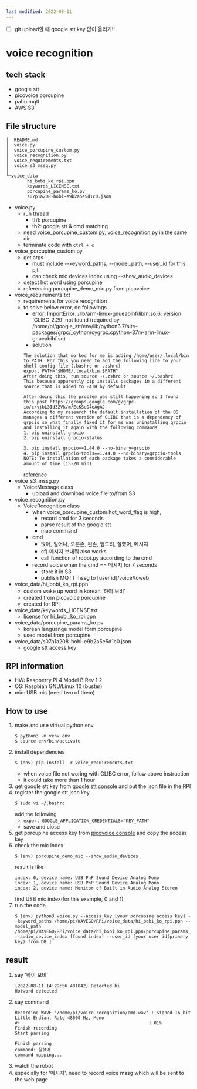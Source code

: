 ```yaml
---
last modified: 2022-08-11
---
```

- [ ] git upload할 때 google stt key 없이 올리기!!
# voice recognition

## tech stack
- google stt
- picovoice porcupine
- paho.mqtt
- AWS S3

## File structure
```
│  README.md
│  voice.py
│  voice_porcupine_custom.py
│  voice_recognition.py
│  voice_requirements.txt
│  voice_s3_mssg.py
│
└─voice_data
        hi_bobi_ko_rpi.ppn
        keywords_LICENSE.txt
        porcupine_params_ko.pv
        s07p1a208-bobi-e9b2a5e5d1c0.json
```
- voice.py
    - run thread
        - th1: porcupine
        - th2: google stt & cmd matching
    - need voice_porcupine_custom.py, voice_recognition.py in the same dir
    - terminate code with `ctrl + c`
- voice_porcupine_custom.py
    - get args
        - must include --keyword_paths, --model_path, --user_id for this pjt
        - can check mic devices index using --show_audio_devices
    - detect hot word using porcupine
    - referencing porcupine_demo_mic.py from picovoice
- voice_requirements.txt
    - requirements for voice recognition
    - to solve below error, do followings
        - error: ImportError: /lib/arm-linux-gnueabihf/libm.so.6: version `GLIBC_2.29' not found (required by /home/pi/google_stt/env/lib/python3.7/site-packages/grpc/_cython/cygrpc.cpython-37m-arm-linux-gnueabihf.so)
        - solution
        ```
        The solution that worked for me is adding /home/user/.local/bin to PATH. For this you need to add the following line to your shell config file (.bashrc or .zshrc)
        export PATH="$HOME/.local/bin:$PATH"
        After doing this, run source ~/.zshrc or source ~/.bashrc
        This because apparently pip installs packages in a different source that is added to PATH by default

        After doing this the problem was still happening so I found this post https://groups.google.com/g/grpc-io/c/vjbL3IdZ2Vk/m/EcKSeD4eAgAJ
        According to my research the default installation of the OS manages a different version of GLIBC that is a dependency of grpcio so what finally fixed it for me was uninstalling grpcio and installing it again with the following commands
        1. pip uninstall grpcio
        2. pip uninstall grpcio-status

        3. pip install grpcio==1.44.0 --no-binary=grpcio
        4. pip install grpcio-tools==1.44.0 --no-binary=grpcio-tools
        NOTE: Te installation of each package takes a considerable amount of time (15-20 min) 
        ```
        [reference](https://groups.google.com/g/grpc-io/c/T91EyO81c8I)
- voice_s3_mssg.py
    - VoiceMessage class
        - upload and download voice file to/from S3
- voice_recognition.py
    - VoiceRecognition class
        - when voice_porcupine_custom.hot_word_flag is high,
            - record cmd for 3 seconds 
            - parse result of the google stt
            - map command
        - cmd
            - 앉아, 일어나, 오른손, 왼손, 엎드려, 잘했어, 메시지
            - cf) 메시지 보내줘 also works
            - call function of robot.py according to the cmd
        - record voice when the cmd == 메시지 for 7 seconds
            - store it in S3
            - publish MQTT mssg to [user id]/voice/toweb
- voice_data/hi_bobi_ko_rpi.ppn
    - custom wake up word in korean '하이 보비'
    - created from picovoice porcupine
    - created for RPI
- voice_data/keywords_LICENSE.txt
    - license for hi_bobi_ko_rpi.ppn
- voice_data/porcupine_params_ko.pv
    - korean languange model form porcupine
    - used model from porcupine
- voice_data/s07p1a208-bobi-e9b2a5e5d1c0.json
    - google stt access key

## RPI information
- HW: Raspberry Pi 4 Model B Rev 1.2
- OS: Raspbian GNU/Linux 10 (buster)
- mic: USB mic (need two of them)
## How to use
1. make and use virtual python env
    ```
    $ python3 -m venv env
    $ source env/bin/activate
    ```
2. install dependencies
    ```
    $ (env) pip install -r voice_requirements.txt
    ```
    - when voice file not woring with GLIBC error, follow above instruction
    - it could take more than 1 hour
3. get google stt key from [google stt console](https://cloud.google.com/speech-to-text/docs/before-you-begin) and put the json file in the RPI
4. register the google stt json key
    ```
    $ sudo vi ~/.bashrc
    ```
    add the following
    - `export GOOGLE_APPLICATION_CREDENTIALS="KEY_PATH"`
    - save and close
5. get porcupine access key from [picovoice console](https://picovoice.ai/docs/quick-start/porcupine-python/) and copy the access key
6. check the mic index
    ```
    $ (env) porcupine_demo_mic --show_audio_devices
    ```
    result is like
    ```    
    index: 0, device name: USB PnP Sound Device Analog Mono
    index: 1, device name: USB PnP Sound Device Analog Mono
    index: 2, device name: Monitor of Built-in Audio Analog Stereo
    ```
    find USB mic index(for this example, 0 and 1)
6. run the code
    ```
    $ (env) python3 voice.py --access_key [your porcupine access key] --keyword_paths /home/pi/WAVEGO/RPi/voice_data/hi_bobi_ko_rpi.ppn --model_path /home/pi/WAVEGO/RPi/voice_data/hi_bobi_ko_rpi.ppn/porcupine_params_ko.pv --audio_device_index [found index] --user_id [your user id(primary key) from DB ]
    ```
## result
1. say '하이 보비'
    ```
    [2022-08-11 14:29:56.401842] Detected hi 
    Hotword detected
    ```
2. say command
    ```
    Recording WAVE '/home/pi/voice_recognition/cmd.wav' : Signed 16 bit Little Endian, Rate 48000 Hz, Mono
    #+                                                 | 01%
    Finish recording
    Start parsing

    Finish parsing
    command: 잘했어
    command mapping...
    ```
3. watch the robot
4. especially for '메시지', need to record voice mssg which will be sent to the web page